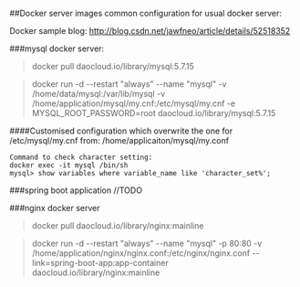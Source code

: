 ##Docker server images common configuration for usual docker server:

Docker sample blog: http://blog.csdn.net/jawfneo/article/details/52518352

###mysql docker server:
>docker pull daocloud.io/library/mysql:5.7.15

>docker run -d --restart "always" --name "mysql" -v /home/data/mysql:/var/lib/mysql -v /home/application/mysql/my.cnf:/etc/mysql/my.cnf -e MYSQL_ROOT_PASSWORD=root daocloud.io/library/mysql:5.7.15

####Customised configuration which overwrite the one for /etc/mysql/my.cnf from: /home/applicaiton/mysql/my.conf


```
Command to check character setting: 
docker exec -it mysql /bin/sh
mysql> show variables where variable_name like 'character_set%';
```

###spring boot application
//TODO

###nginx docker server
>docker pull daocloud.io/library/nginx:mainline

>docker run -d --restart "always" --name "mysql" -p 80:80 -v /home/application/nginx/nginx.conf:/etc/nginx/nginx.conf --link=spring-boot-app:app-container daocloud.io/library/nginx:mainline

